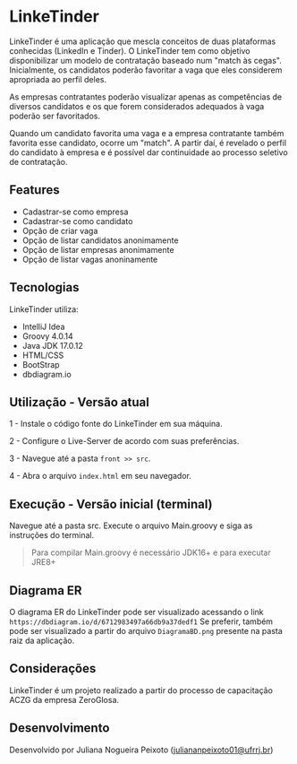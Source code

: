 # LinkeTinder

LinkeTinder é uma aplicação que mescla conceitos de duas plataformas conhecidas (LinkedIn e Tinder). 
O LinkeTinder tem como objetivo disponibilizar um modelo de contratação baseado num "match às cegas".
Inicialmente, os candidatos poderão favoritar a vaga que eles considerem apropriada ao perfil deles.

As empresas contratantes poderão visualizar apenas as competências de diversos candidatos e os que forem considerados adequados à vaga poderão ser favoritados. 

Quando um candidato favorita uma vaga e a empresa contratante também favorita esse candidato, ocorre um "match".
A partir daí, é revelado o perfil do candidato à empresa e é possível dar continuidade ao processo seletivo de contratação.

## Features

- Cadastrar-se como empresa
- Cadastrar-se como candidato
- Opção de criar vaga
- Opção de listar candidatos anonimamente
- Opção de listar empresas anonimamente
- Opção de listar vagas anoninamente


## Tecnologias

LinkeTinder utiliza:

- IntelliJ Idea
- Groovy 4.0.14
- Java JDK 17.0.12
- HTML/CSS
- BootStrap
- dbdiagram.io

## Utilização - Versão atual

1 - Instale o código fonte do LinkeTinder em sua máquina.

2 - Configure o Live-Server de acordo com suas preferências.

3 - Navegue até a pasta `front >> src`.

4 - Abra o arquivo `index.html` em seu navegador.


## Execução - Versão inicial (terminal) 

Navegue até a pasta src.
Execute o arquivo Main.groovy e siga as instruções do terminal.

> Para compilar Main.groovy é necessário JDK16+ e para executar JRE8+

## Diagrama ER 

O diagrama ER do LinkeTinder pode ser visualizado acessando o link `https://dbdiagram.io/d/6712983497a66db9a37dedf1`
Se preferir, também pode ser visualizado a partir do arquivo `DiagramaBD.png` presente na pasta raiz da aplicação.

## Considerações

LinkeTinder é um projeto realizado a partir do processo de capacitação ACZG da empresa ZeroGlosa.

## Desenvolvimento

Desenvolvido por Juliana Nogueira Peixoto (<juliananpeixoto01@ufrrj.br>)
